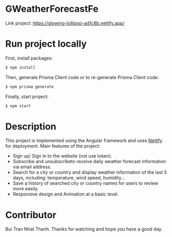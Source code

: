 # GWeatherForecastFe

Link project: https://glowing-lollipop-ad1c8b.netlify.app/

# Run project locally

First, install packages:
```bash
$ npm install
```

Then, generate Prisma Client code or to re-generate Prisma Client code:
```bash
$ npm prisma generate
```

Finally, start project:
```bash
$ npm start
```

# Description

This project is implemented using the Angular framework and uses [Netlify](https://www.netlify.com/) for deployment.
Main features of the project:
- Sign up/ Sign in to the website (not use token).
- Subscribe and unsubscribeto receive daily weather forecast information via email address.
- Search for a city or country and display weather information of the last 5 days, including: temperature, wind speed, humidity...
- Save a history of searched city or country names for users to review more easily.
- Responsive design and Animation at a basic level.

# Contributor
Bui Tran Nhat Thanh.
Thanks for watching and hope you have a good day.
